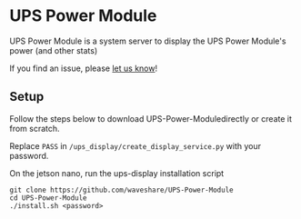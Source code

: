 # UPS Power Module

UPS Power Module is a system server to display the UPS Power Module's power (and other stats)

If you find an issue, please [let us know](../..//issues)!

## Setup

Follow the steps below to download UPS-Power-Moduledirectly or create it from scratch.


Replace `PASS` in `/ups_display/create_display_service.py` with your password. 

On the jetson nano, run the ups-display installation script

    git clone https://github.com/waveshare/UPS-Power-Module
    cd UPS-Power-Module
    ./install.sh <password>
    
    
    

